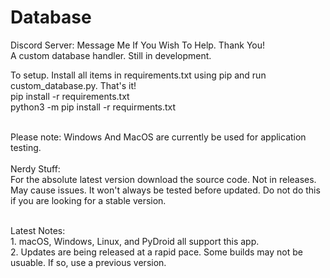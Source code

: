 # Database
Discord Server: Message Me If You Wish To Help. Thank You!
<br>A custom database handler. Still in development.

To setup. Install all items in requirements.txt using pip and run custom_database.py. That's it!
<br>pip install -r requirements.txt
<br>python3 -m pip install -r requirments.txt

<br>Please note: Windows And MacOS are currently be used for application testing.
<br><br>Nerdy Stuff:<br>For the absolute latest version download the source code. Not in releases. May cause issues. It won't always be tested before updated. Do not do this if you are looking for a stable version.

<br>Latest Notes:<br>1. macOS, Windows, Linux, and PyDroid all support this app.
<br>2. Updates are being released at a rapid pace. Some builds may not be usuable. If so, use a previous version.

